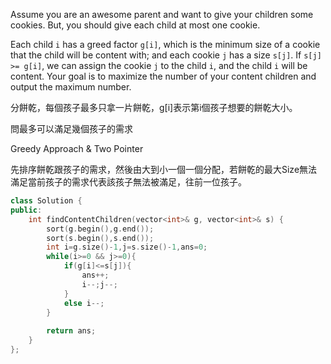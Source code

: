 Assume you are an awesome parent and want to give your children some cookies. But, you should give each child at most one cookie.

Each child `i` has a greed factor `g[i]`, which is the minimum size of a cookie that the child will be content with; and each cookie `j` has a size `s[j]`. If `s[j] >= g[i]`, we can assign the cookie `j` to the child `i`, and the child `i` will be content. Your goal is to maximize the number of your content children and output the maximum number.

分餅乾，每個孩子最多只拿一片餅乾，g\[i]表示第i個孩子想要的餅乾大小。

問最多可以滿足幾個孩子的需求

Greedy Approach & Two Pointer

先排序餅乾跟孩子的需求，然後由大到小一個一個分配，若餅乾的最大Size無法滿足當前孩子的需求代表該孩子無法被滿足，往前一位孩子。

```cpp
class Solution {
public:
    int findContentChildren(vector<int>& g, vector<int>& s) {
        sort(g.begin(),g.end());
        sort(s.begin(),s.end());
        int i=g.size()-1,j=s.size()-1,ans=0;
        while(i>=0 && j>=0){
            if(g[i]<=s[j]){
                ans++;
                i--;j--;
            }
            else i--;
        }
        
        return ans;
    }
};
```